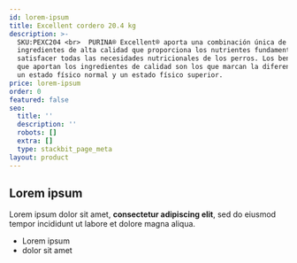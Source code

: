 ```yaml
---
id: lorem-ipsum
title: Excellent cordero 20.4 kg
description: >-
  SKU:PEXC204 <br>  PURINA® Excellent® aporta una combinación única de
  ingredientes de alta calidad que proporciona los nutrientes fundamentales para
  satisfacer todas las necesidades nutricionales de los perros. Los beneficios
  que aportan los ingredientes de calidad son los que marcan la diferencia entre
  un estado físico normal y un estado físico superior.
price: lorem-ipsum
order: 0
featured: false
seo:
  title: ''
  description: ''
  robots: []
  extra: []
  type: stackbit_page_meta
layout: product
---
```

## Lorem ipsum

Lorem ipsum dolor sit amet, **consectetur adipiscing elit**, sed do eiusmod tempor incididunt ut labore et dolore magna aliqua.

- Lorem ipsum
- dolor sit amet